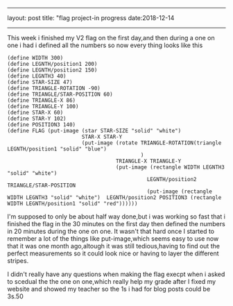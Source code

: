 - - -
layout: post
title: "flag project-in progress
date:2018-12-14
- - -

This week i finished my V2 flag on the first day,and then during a one on one i had i defined all the numbers so now every thing looks like this
```
(define WIDTH 300)
(define LEGNTH/position1 200)
(define LEGNTH/position2 150)
(define LEGNTH3 40)
(define STAR-SIZE 47)
(define TRIANGLE-ROTATION -90)
(define TRIANGLE/STAR-POSITION 60)
(define TRIANGLE-X 86)
(define TRIANGLE-Y 100)
(define STAR-X 60)
(define STAR-Y 102)
(define POSITION3 140)
(define FLAG (put-image (star STAR-SIZE "solid" "white") 
                        STAR-X STAR-Y 
                        (put-image (rotate TRIANGLE-ROTATION(triangle LEGNTH/position1 "solid" "blue")
                                           ) 
                                   TRIANGLE-X TRIANGLE-Y 
                                   (put-image (rectangle WIDTH LEGNTH3 "solid" "white") 
                                             LEGNTH/position2 TRIANGLE/STAR-POSITION 
                                             (put-image (rectangle WIDTH LEGNTH3 "solid" "white")  LEGNTH/position2 POSITION3 (rectangle WIDTH LEGNTH/position1 "solid" "red"))))))
```
I'm supposed to only be about half way done,but i was working so fast that i finished the flag in the 30 minutes on the first day then defined the numbers in 20 minutes during the one on one. It wasn't that hard once I started to remember a lot of the things like put-image,which seems easy to use now that it was one month ago,altough it was still tedious,having to find out the perfect measurements so it could look nice or having to layer the different stripes. 

I didn't really have any questions when making the flag execpt when i asked to scedual the the one on one,which really help my grade after I fixed my website and showed my teacher so the 1s i had for blog posts could be 3s.50
